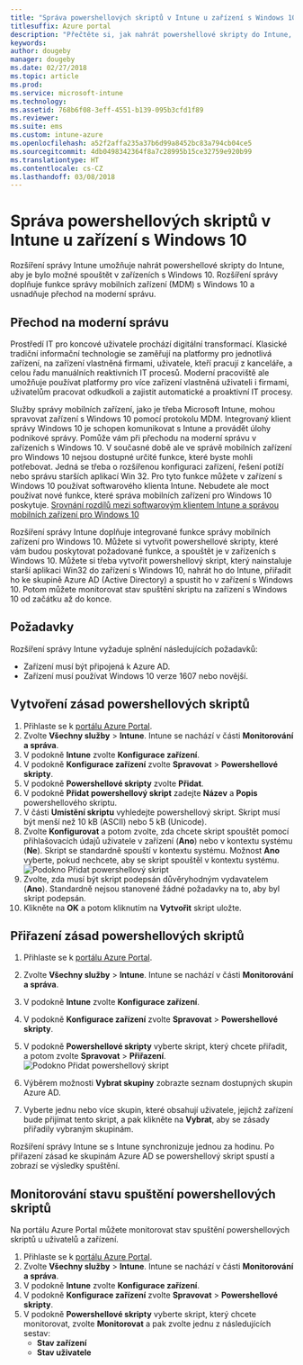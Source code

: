 ```yaml
---
title: "Správa powershellových skriptů v Intune u zařízení s Windows 10"
titlesuffix: Azure portal
description: "Přečtěte si, jak nahrát powershellové skripty do Intune, aby je bylo možné používat v zařízeních s Windows 10."
keywords: 
author: dougeby
manager: dougeby
ms.date: 02/27/2018
ms.topic: article
ms.prod: 
ms.service: microsoft-intune
ms.technology: 
ms.assetid: 768b6f08-3eff-4551-b139-095b3cfd1f89
ms.reviewer: 
ms.suite: ems
ms.custom: intune-azure
ms.openlocfilehash: a52f2affa235a37b6d99a8452bc83a794cb04ce5
ms.sourcegitcommit: 4db0498342364f8a7c28995b15ce32759e920b99
ms.translationtype: HT
ms.contentlocale: cs-CZ
ms.lasthandoff: 03/08/2018
---
```

# <a name="manage-powershell-scripts-in-intune-for-windows-10-devices"></a>Správa powershellových skriptů v Intune u zařízení s Windows 10
Rozšíření správy Intune umožňuje nahrát powershellové skripty do Intune, aby je bylo možné spouštět v zařízeních s Windows 10. Rozšíření správy doplňuje funkce správy mobilních zařízení (MDM) s Windows 10 a usnadňuje přechod na moderní správu.

## <a name="moving-to-modern-management"></a>Přechod na moderní správu
Prostředí IT pro koncové uživatele prochází digitální transformací. Klasické tradiční informační technologie se zaměřují na platformy pro jednotlivá zařízení, na zařízení vlastněná firmami, uživatele, kteří pracují z kanceláře, a celou řadu manuálních reaktivních IT procesů. Moderní pracoviště ale umožňuje používat platformy pro více zařízení vlastněná uživateli i firmami, uživatelům pracovat odkudkoli a zajistit automatické a proaktivní IT procesy. 

Služby správy mobilních zařízení, jako je třeba Microsoft Intune, mohou spravovat zařízení s Windows 10 pomocí protokolu MDM. Integrovaný klient správy Windows 10 je schopen komunikovat s Intune a provádět úlohy podnikové správy. Pomůže vám při přechodu na moderní správu v zařízeních s Windows 10. V současné době ale ve správě mobilních zařízení pro Windows 10 nejsou dostupné určité funkce, které byste mohli potřebovat. Jedná se třeba o rozšířenou konfiguraci zařízení, řešení potíží nebo správu starších aplikací Win 32. Pro tyto funkce můžete v zařízení s Windows 10 používat softwarového klienta Intune. Nebudete ale moct používat nové funkce, které správa mobilních zařízení pro Windows 10 poskytuje. [Srovnání rozdílů mezi softwarovým klientem Intune a správou mobilních zařízení pro Windows 10](https://docs.microsoft.com/intune-classic/deploy-use/pc-management-comparison)

Rozšíření správy Intune doplňuje integrované funkce správy mobilních zařízení pro Windows 10. Můžete si vytvořit powershellové skripty, které vám budou poskytovat požadované funkce, a spouštět je v zařízeních s Windows 10. Můžete si třeba vytvořit powershellový skript, který nainstaluje starší aplikaci Win32 do zařízení s Windows 10, nahrát ho do Intune, přiřadit ho ke skupině Azure AD (Active Directory) a spustit ho v zařízení s Windows 10. Potom můžete monitorovat stav spuštění skriptu na zařízení s Windows 10 od začátku až do konce.

## <a name="prerequisites"></a>Požadavky
Rozšíření správy Intune vyžaduje splnění následujících požadavků:
- Zařízení musí být připojená k Azure AD.
- Zařízení musí používat Windows 10 verze 1607 nebo novější.

## <a name="create-a-powershell-script-policy"></a>Vytvoření zásad powershellových skriptů 
1. Přihlaste se k [portálu Azure Portal](https://portal.azure.com).
2. Zvolte **Všechny služby** > **Intune**. Intune se nachází v části **Monitorování a správa**.
3. V podokně **Intune** zvolte **Konfigurace zařízení**.
4. V podokně **Konfigurace zařízení** zvolte **Spravovat** > **Powershellové skripty**.
5. V podokně **Powershellové skripty** zvolte **Přidat**.
6. V podokně **Přidat powershellový skript** zadejte **Název** a **Popis** powershellového skriptu.
7. V části **Umístění skriptu** vyhledejte powershellový skript. Skript musí být menší než 10 kB (ASCII) nebo 5 kB (Unicode).
8. Zvolte **Konfigurovat** a potom zvolte, zda chcete skript spouštět pomocí přihlašovacích údajů uživatele v zařízení (**Ano**) nebo v kontextu systému (**Ne**). Skript se standardně spouští v kontextu systému. Možnost **Ano** vyberte, pokud nechcete, aby se skript spouštěl v kontextu systému. 
  ![Podokno Přidat powershellový skript](./media/mgmt-extension-add-script.png)
9. Zvolte, zda musí být skript podepsán důvěryhodným vydavatelem (**Ano**). Standardně nejsou stanovené žádné požadavky na to, aby byl skript podepsán. 
10. Klikněte na **OK** a potom kliknutím na **Vytvořit** skript uložte.

## <a name="assign-a-powershell-script-policy"></a>Přiřazení zásad powershellových skriptů
1. Přihlaste se k [portálu Azure Portal](https://portal.azure.com).
2. Zvolte **Všechny služby** > **Intune**. Intune se nachází v části **Monitorování a správa**.
3. V podokně **Intune** zvolte **Konfigurace zařízení**.
4. V podokně **Konfigurace zařízení** zvolte **Spravovat** > **Powershellové skripty**.
5. V podokně **Powershellové skripty** vyberte skript, který chcete přiřadit, a potom zvolte **Spravovat** > **Přiřazení**.
  ![Podokno Přidat powershellový skript](./media/mgmt-extension-assignments.png)
 
6. Výběrem možnosti **Vybrat skupiny** zobrazte seznam dostupných skupin Azure AD. 
7. Vyberte jednu nebo více skupin, které obsahují uživatele, jejichž zařízení bude přijímat tento skript, a pak klikněte na **Vybrat**, aby se zásady přiřadily vybraným skupinám.

Rozšíření správy Intune se s Intune synchronizuje jednou za hodinu. Po přiřazení zásad ke skupinám Azure AD se powershellový skript spustí a zobrazí se výsledky spuštění. 
 
## <a name="monitor-run-status-for-powershell-scripts"></a>Monitorování stavu spuštění powershellových skriptů
Na portálu Azure Portal můžete monitorovat stav spuštění powershellových skriptů u uživatelů a zařízení.
1. Přihlaste se k [portálu Azure Portal](https://portal.azure.com).
2. Zvolte **Všechny služby** > **Intune**. Intune se nachází v části **Monitorování a správa**.
3. V podokně **Intune** zvolte **Konfigurace zařízení**.
4. V podokně **Konfigurace zařízení** zvolte **Spravovat** > **Powershellové skripty**.
5. V podokně **Powershellové skripty** vyberte skript, který chcete monitorovat, zvolte **Monitorovat** a pak zvolte jednu z následujících sestav:
   - **Stav zařízení**
   - **Stav uživatele**
